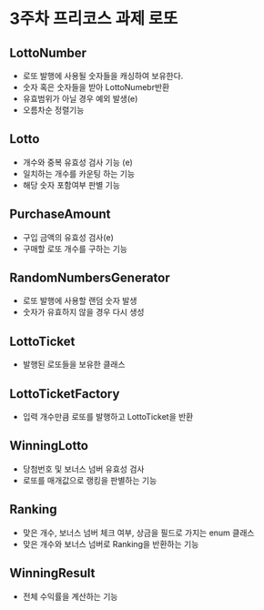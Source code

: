 # 3주차 프리코스 과제 로또


## LottoNumber
- 로또 발행에 사용될 숫자들을 캐싱하여 보유한다.
- 숫자 혹은 숫자들을 받아 LottoNumebr반환
- 유효범위가 아닐 경우 예외 발생(e)
- 오름차순 정렬기능

## Lotto
- 개수와 중복 유효성 검사 기능 (e)
- 일치하는 개수를 카운팅 하는 기능
- 해당 숫자 포함여부 판별 기능

## PurchaseAmount
- 구입 금액의 유효성 검사(e)
- 구매할 로또 개수를 구하는 기능

## RandomNumbersGenerator
- 로또 발행에 사용할 랜덤 숫자 발생
- 숫자가 유효하지 않을 경우 다시 생성

## LottoTicket
- 발행된 로또들을  보유한 클래스

## LottoTicketFactory
- 입력 개수만큼 로또를 발행하고 LottoTicket을 반환

## WinningLotto
- 당첨번호 및 보너스 넘버 유효성 검사
- 로또를 매개값으로 랭킹을 판별하는 기능

## Ranking
- 맞은 개수, 보너스 넘버 체크 여부, 상금을 필드로 가지는 enum 클래스
- 맞은 개수와 보너스 넘버로 Ranking을 반환하는 기능

## WinningResult
- 전체 수익률을 계산하는 기능

